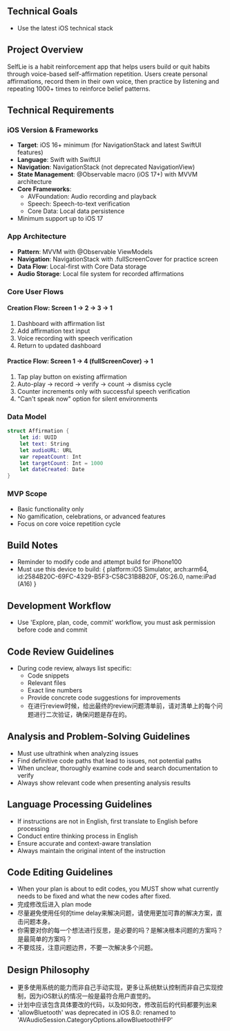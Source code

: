 ## Technical Goals
- Use the latest iOS technical stack

## Project Overview
SelfLie is a habit reinforcement app that helps users build or quit habits through voice-based self-affirmation repetition. Users create personal affirmations, record them in their own voice, then practice by listening and repeating 1000+ times to reinforce belief patterns.

## Technical Requirements

### iOS Version & Frameworks
- **Target**: iOS 16+ minimum (for NavigationStack and latest SwiftUI features)
- **Language**: Swift with SwiftUI
- **Navigation**: NavigationStack (not deprecated NavigationView)
- **State Management**: @Observable macro (iOS 17+) with MVVM architecture
- **Core Frameworks**:
  - AVFoundation: Audio recording and playback
  - Speech: Speech-to-text verification
  - Core Data: Local data persistence
- Minimum support up to iOS 17

### App Architecture
- **Pattern**: MVVM with @Observable ViewModels
- **Navigation**: NavigationStack with .fullScreenCover for practice screen
- **Data Flow**: Local-first with Core Data storage
- **Audio Storage**: Local file system for recorded affirmations

### Core User Flows

#### Creation Flow: Screen 1 → 2 → 3 → 1
1. Dashboard with affirmation list
2. Add affirmation text input
3. Voice recording with speech verification
4. Return to updated dashboard

#### Practice Flow: Screen 1 → 4 (fullScreenCover) → 1
1. Tap play button on existing affirmation
2. Auto-play → record → verify → count → dismiss cycle
3. Counter increments only with successful speech verification
4. "Can't speak now" option for silent environments

### Data Model
```swift
struct Affirmation {
    let id: UUID
    let text: String
    let audioURL: URL
    var repeatCount: Int
    let targetCount: Int = 1000
    let dateCreated: Date
}
```

### MVP Scope
- Basic functionality only
- No gamification, celebrations, or advanced features
- Focus on core voice repetition cycle

## Build Notes
- Reminder to modify code and attempt build for iPhone100
- Must use this device to build:             { platform:iOS Simulator, arch:arm64, id:2584B20C-69FC-4329-B5F3-C58C31B8B20F, OS:26.0, name:iPad (A16) }

## Development Workflow
- Use 'Explore, plan, code, commit' workflow, you must ask permission before code and commit

## Code Review Guidelines
- During code review, always list specific:
  - Code snippets
  - Relevant files
  - Exact line numbers
  - Provide concrete code suggestions for improvements
  - 在进行review时候，给出最终的review问题清单前，请对清单上的每个问题进行二次验证，确保问题是存在的。

## Analysis and Problem-Solving Guidelines
- Must use ultrathink when analyzing issues
- Find definitive code paths that lead to issues, not potential paths
- When unclear, thoroughly examine code and search documentation to verify
- Always show relevant code when presenting analysis results

## Language Processing Guidelines
- If instructions are not in English, first translate to English before processing
- Conduct entire thinking process in English
- Ensure accurate and context-aware translation
- Always maintain the original intent of the instruction

## Code Editing Guidelines
- When your plan is about to edit codes, you MUST show what currently needs to be fixed and what the new codes after fixed.
- 完成修改后进入 plan mode
- 尽量避免使用任何的time delay来解决问题，请使用更加可靠的解决方案，直击问题本身。
- 你需要对你的每一个想法进行反思，是必要的吗？是解决根本问题的方案吗？是最简单的方案吗？
- 不要炫技，注意问题边界，不要一次解决多个问题。

## Design Philosophy
- 更多使用系统的能力而非自己手动实现，更多让系统默认控制而非自己实现控制，因为iOS默认的情况一般是最符合用户直觉的。
- 计划中应该包含具体要改的代码，以及如何改，修改前后的代码都要列出来
- 'allowBluetooth' was deprecated in iOS 8.0: renamed to 'AVAudioSession.CategoryOptions.allowBluetoothHFP'
